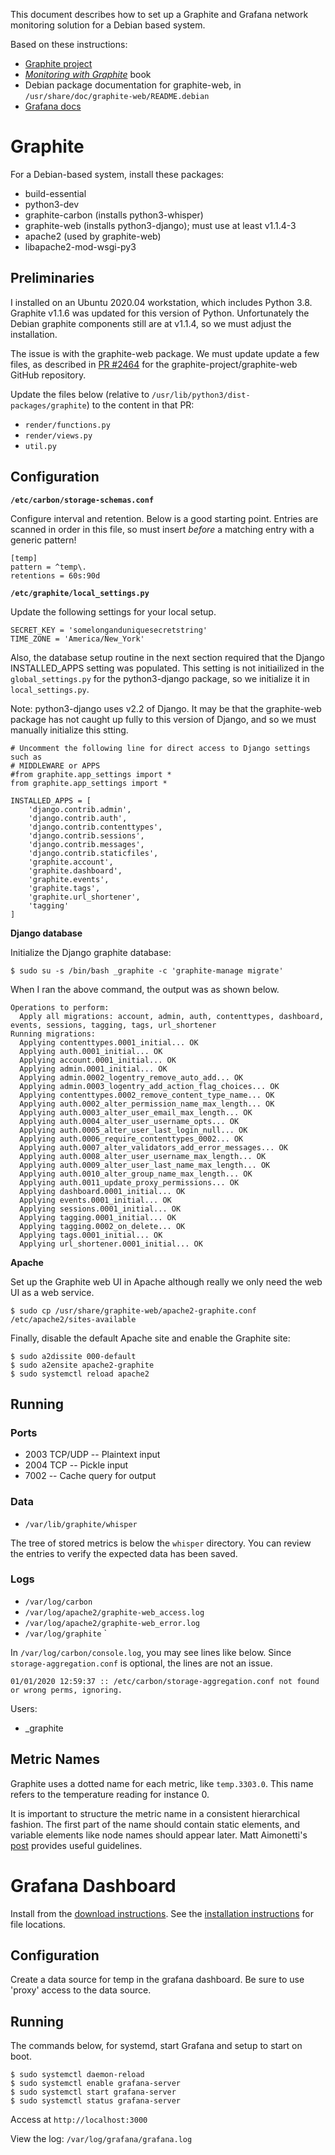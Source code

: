 This document describes how to set up a Graphite and Grafana network monitoring solution for a Debian based system.

Based on these instructions:

* [Graphite project](http://graphite.readthedocs.io/en/latest/index.html)
* [*Monitoring with Graphite*](http://shop.oreilly.com/product/0636920035794.do) book
* Debian package documentation for graphite-web, in `/usr/share/doc/graphite-web/README.debian`
* [Grafana docs](http://shop.oreilly.com/product/0636920035794.do)


Graphite
========

For a Debian-based system, install these packages:

* build-essential
* python3-dev
* graphite-carbon (installs python3-whisper)
* graphite-web (installs python3-django); must use at least v1.1.4-3
* apache2 (used by graphite-web)
* libapache2-mod-wsgi-py3

Preliminaries
-------------
I installed on an Ubuntu 2020.04 workstation, which includes Python 3.8. Graphite v1.1.6 was updated for this version of Python. Unfortunately the Debian graphite components still are at v1.1.4, so we must adjust the installation.

The issue is with the graphite-web package. We must update update a few files, as described in [PR #2464](https://github.com/graphite-project/graphite-web/pull/2464/files) for the graphite-project/graphite-web GitHub repository.

Update the files below (relative to `/usr/lib/python3/dist-packages/graphite`) to the content in that PR:

* `render/functions.py`
* `render/views.py`
* `util.py`


Configuration
-------------

**`/etc/carbon/storage-schemas.conf`**

Configure interval and retention. Below is a good starting point. Entries are scanned in order in this file, so must insert *before* a matching entry with a generic pattern!

```
[temp]
pattern = ^temp\.
retentions = 60s:90d
```

**`/etc/graphite/local_settings.py`**

Update the following settings for your local setup.

```
SECRET_KEY = 'somelonganduniquesecretstring'
TIME_ZONE = 'America/New_York'
```

Also, the database setup routine in the next section required that the Django INSTALLED_APPS setting was populated. This setting is not initiailized in the `global_settings.py` for the python3-django package, so we initialize it in `local_settings.py`.

Note: python3-django uses v2.2 of Django. It may be that the graphite-web package has not caught up fully to this version of Django, and so we must manually initialize this stting.
```
# Uncomment the following line for direct access to Django settings such as
# MIDDLEWARE or APPS
#from graphite.app_settings import *
from graphite.app_settings import *

INSTALLED_APPS = [
    'django.contrib.admin',
    'django.contrib.auth',
    'django.contrib.contenttypes',
    'django.contrib.sessions',
    'django.contrib.messages',
    'django.contrib.staticfiles',
    'graphite.account',
    'graphite.dashboard',
    'graphite.events',
    'graphite.tags',
    'graphite.url_shortener',
    'tagging'
]
```

**Django database**

Initialize the Django graphite database:

```
$ sudo su -s /bin/bash _graphite -c 'graphite-manage migrate'
```

When I ran the above command, the output was as shown below.
```
Operations to perform:
  Apply all migrations: account, admin, auth, contenttypes, dashboard, events, sessions, tagging, tags, url_shortener
Running migrations:
  Applying contenttypes.0001_initial... OK
  Applying auth.0001_initial... OK
  Applying account.0001_initial... OK
  Applying admin.0001_initial... OK
  Applying admin.0002_logentry_remove_auto_add... OK
  Applying admin.0003_logentry_add_action_flag_choices... OK
  Applying contenttypes.0002_remove_content_type_name... OK
  Applying auth.0002_alter_permission_name_max_length... OK
  Applying auth.0003_alter_user_email_max_length... OK
  Applying auth.0004_alter_user_username_opts... OK
  Applying auth.0005_alter_user_last_login_null... OK
  Applying auth.0006_require_contenttypes_0002... OK
  Applying auth.0007_alter_validators_add_error_messages... OK
  Applying auth.0008_alter_user_username_max_length... OK
  Applying auth.0009_alter_user_last_name_max_length... OK
  Applying auth.0010_alter_group_name_max_length... OK
  Applying auth.0011_update_proxy_permissions... OK
  Applying dashboard.0001_initial... OK
  Applying events.0001_initial... OK
  Applying sessions.0001_initial... OK
  Applying tagging.0001_initial... OK
  Applying tagging.0002_on_delete... OK
  Applying tags.0001_initial... OK
  Applying url_shortener.0001_initial... OK
```

**Apache**

Set up the Graphite web UI in Apache although really we only need the web UI as a web service.
```
$ sudo cp /usr/share/graphite-web/apache2-graphite.conf /etc/apache2/sites-available

```

Finally, disable the default Apache site and enable the Graphite site:
```
$ sudo a2dissite 000-default
$ sudo a2ensite apache2-graphite
$ sudo systemctl reload apache2
```

Running
-------

### Ports

* 2003 TCP/UDP -- Plaintext input
* 2004 TCP -- Pickle input
* 7002 -- Cache query for output

### Data

* `/var/lib/graphite/whisper`

The tree of stored metrics is below the `whisper` directory. You can review the entries to verify the expected data has been saved.

### Logs

* `/var/log/carbon`
* `/var/log/apache2/graphite-web_access.log`
* `/var/log/apache2/graphite-web_error.log`
* `/var/log/graphite`
`

In `/var/log/carbon/console.log`, you may see lines like below. Since `storage-aggregation.conf` is optional, the lines are not an issue.

```
01/01/2020 12:59:37 :: /etc/carbon/storage-aggregation.conf not found or wrong perms, ignoring.
```

Users:

* _graphite

Metric Names
------------

Graphite uses a dotted name for each metric, like `temp.3303.0`. This name refers to the temperature reading for instance 0. 

It is important to structure the metric name in a consistent hierarchical fashion. The first part of the name should contain static elements, and variable elements like node names should appear later. Matt Aimonetti's [post](https://matt.aimonetti.net/posts/2013/06/26/practical-guide-to-graphite-monitoring/)
provides useful guidelines.


Grafana Dashboard
=================

Install from the [download instructions](https://grafana.com/grafana/download). See the [installation instructions](http://docs.grafana.org/installation/debian/) for file locations.

Configuration
-------------

Create a data source for temp in the grafana dashboard. Be sure to use 'proxy' access to the data source.

Running
-------

The commands below, for systemd, start Grafana and setup to start on boot.

```
$ sudo systemctl daemon-reload
$ sudo systemctl enable grafana-server
$ sudo systemctl start grafana-server
$ sudo systemctl status grafana-server
```

Access at `http://localhost:3000`

View the log: `/var/log/grafana/grafana.log`
